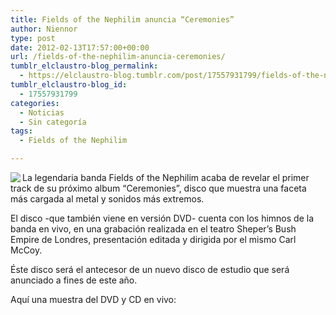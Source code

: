 ```yaml
---
title: Fields of the Nephilim anuncia “Ceremonies”
author: Niennor
type: post
date: 2012-02-13T17:57:00+00:00
url: /fields-of-the-nephilim-anuncia-ceremonies/
tumblr_elclaustro-blog_permalink:
  - https://elclaustro-blog.tumblr.com/post/17557931799/fields-of-the-nephilim-anuncia-ceremonies
tumblr_elclaustro-blog_id:
  - 17557931799
categories:
  - Noticias
  - Sin categoría
tags:
  - Fields of the Nephilim

---
```

<img decoding="async" align="left" src="http://www.fields-of-the-nephilim.com/files/stacks_image_336_1.png" />La legendaria banda Fields of the Nephilim acaba de revelar el primer track de su próximo album &ldquo;Ceremonies&rdquo;, disco que muestra una faceta más cargada al metal y sonidos más extremos.

El disco -que también viene en versión DVD- cuenta con los himnos de la banda en vivo, en una grabación realizada en el teatro Sheper&rsquo;s Bush Empire de Londres, presentación editada y dirigida por el mismo Carl McCoy.

Éste disco será el antecesor de un nuevo disco de estudio que será anunciado a fines de este año.

Aquí una muestra del DVD y CD en vivo:</p>